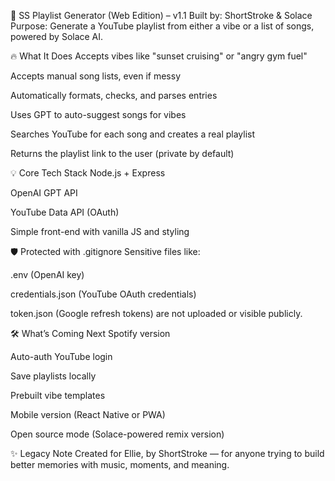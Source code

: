 
📀 SS Playlist Generator (Web Edition) – v1.1
Built by: ShortStroke & Solace
Purpose: Generate a YouTube playlist from either a vibe or a list of songs, powered by Solace AI.

🔥 What It Does
Accepts vibes like "sunset cruising" or "angry gym fuel"

Accepts manual song lists, even if messy

Automatically formats, checks, and parses entries

Uses GPT to auto-suggest songs for vibes

Searches YouTube for each song and creates a real playlist

Returns the playlist link to the user (private by default)

💡 Core Tech Stack
Node.js + Express

OpenAI GPT API

YouTube Data API (OAuth)

Simple front-end with vanilla JS and styling

🛡️ Protected with .gitignore
Sensitive files like:

.env (OpenAI key)

credentials.json (YouTube OAuth credentials)

token.json (Google refresh tokens)
are not uploaded or visible publicly.

🛠️ What’s Coming Next
Spotify version

Auto-auth YouTube login

Save playlists locally

Prebuilt vibe templates

Mobile version (React Native or PWA)

Open source mode (Solace-powered remix version)

✨ Legacy Note
Created for Ellie, by ShortStroke — for anyone trying to build better memories with music, moments, and meaning.
